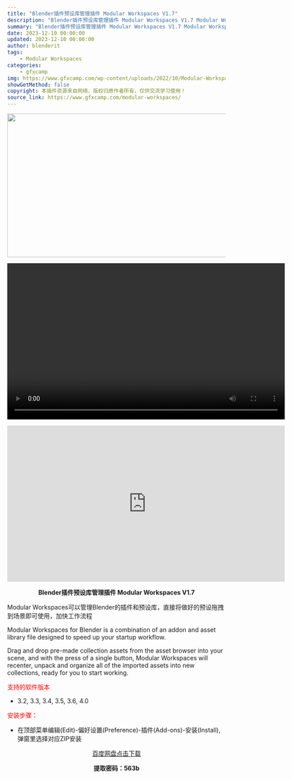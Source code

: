```yaml
---
title: "Blender插件预设库管理插件 Modular Workspaces V1.7"
description: "Blender插件预设库管理插件 Modular Workspaces V1.7 Modular Workspaces可以管理Blender的插件和预设库，直接将做好的预设拖拽到场景即可使用，加快工作..."
summary: "Blender插件预设库管理插件 Modular Workspaces V1.7 Modular Workspaces可以管理Blender的插件和预设库，直接将做好的预设拖拽到场景即可使用，加快工作..."
date: 2023-12-10 00:00:00
updated: 2023-12-10 00:00:00
author: blenderit
tags: 
    - Modular Workspaces
categories:
    - gfxcamp
img: https://www.gfxcamp.com/wp-content/uploads/2022/10/Modular-Workspaces-For-Blender.jpg
showGetMethod: false
copyright: 本插件资源来自网络，版权归原作者所有，仅供交流学习使用！
source_link: https://www.gfxcamp.com/modular-workspaces/
---
```

<div><p><img decoding="async" class="aligncenter size-full wp-image-107686" src="https://www.gfxcamp.com/wp-content/uploads/2022/10/Modular-Workspaces-For-Blender.jpg" data-src="https://www.gfxcamp.com/wp-content/uploads/2022/10/Modular-Workspaces-For-Blender.jpg" alt="" width="590" height="331" data-srcset="https://www.gfxcamp.com/wp-content/uploads/2022/10/Modular-Workspaces-For-Blender.jpg 590w, https://www.gfxcamp.com/wp-content/uploads/2022/10/Modular-Workspaces-For-Blender-150x84.jpg 150w" data-sizes="(max-width: 590px) 100vw, 590px"><br>
</p><center><div style="width: 640px;" class="wp-video"><!--[if lt IE 9]><script>document.createElement('video');</script><![endif]-->
<video class="wp-video-shortcode" id="video-107689-1" width="640" height="360" preload="true" controls="controls"><source type="video/mp4" src="http://cloud.video.taobao.com/play/u/null/p/1/e/6/t/1/435519988566.mp4?_=1"></source><a href="http://cloud.video.taobao.com/play/u/null/p/1/e/6/t/1/435519988566.mp4">http://cloud.video.taobao.com/play/u/null/p/1/e/6/t/1/435519988566.mp4</a></video></div></center><p style="text-align: center;"><iframe loading="lazy" src="https://player.youku.com/embed/XNjE0Nzk1NjY5Ng==" width="640" height="360" frameborder="0" allowfullscreen="allowfullscreen" data-mce-fragment="1"></iframe></p><p style="text-align: center;"><strong>Blender插件预设库管理插件 Modular Workspaces V1.7</strong></p><p>Modular Workspaces可以管理Blender的插件和预设库，直接将做好的预设拖拽到场景即可使用，加快工作流程</p><p>Modular Workspaces for Blender is a combination of an addon and asset library file designed to speed up your startup workflow.</p><p>Drag and drop pre-made collection assets from the asset browser into your scene, and with the press of a single button, Modular Workspaces will recenter, unpack and organize all of the imported assets into new collections, ready for you to start working.</p><p><span style="color: #ff0000;">支持的软件版本</span></p><ul>
<li>3.2, 3.3, 3.4, 3.5, 3.6, 4.0</li>
</ul><p><span style="color: #ff0000;">安装步骤：</span></p><ul>
<li>在顶部菜单编辑(Edit)-偏好设置(Preference)-插件(Add-ons)-安装(Install),弹窗里选择对应ZIP安装</li>
</ul><p style="text-align: center;"><a class="maxbutton-3 maxbutton maxbutton-baidu" target="_blank" rel="noopener" href="https://pan.baidu.com/s/1IkgLY9tmbuC0mXiRGlZ5_A?pwd=563b"><span class="mb-text">百度网盘点击下载</span></a></p><p style="text-align: center;"><strong>提取密码：563b</strong></p></div>